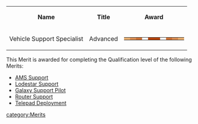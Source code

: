<table>
<tbody>
<tr class="odd">
<td style="text-align: center;"><p><b>Name</b></p></td>
<td style="text-align: center;"><p><b>Title</b></p></td>
<td style="text-align: center;"><p><b>Award</b></p></td>
</tr>
<tr class="even">
<td style="text-align: center;"><p>Vehicle Support Specialist</p></td>
<td style="text-align: center;"><p>Advanced</p></td>
<td style="text-align: center;"><table class="bigmerit">
<tr>
<td bgcolor="#e6ae72">
</td>
<td bgcolor="#d98d53">
</td>
<td bgcolor="#cc7136">
</td>
<td bgcolor="#fefefe">
</td>
<td bgcolor="#b5440d">
</td>
<td bgcolor="#b5440d">
</td>
<td bgcolor="#fefefe">
</td>
<td bgcolor="#cc7136">
</td>
<td bgcolor="#d98d53">
</td>
<td bgcolor="#e6ae72">
</td>
</tr>
</table></td>
</tr>
</tbody>
</table>

This Merit is awarded for completing the Qualification level of the
following Merits:

- [AMS Support](AMS_Support.md)
- [Lodestar Support](Lodestar_Support.md)
- [Galaxy Support Pilot](Galaxy_Support_Pilot.md)
- [Router Support](Router_Support.md)
- [Telepad Deployment](Telepad_Deployment.md)

[category:Merits](category:Merits.md)
